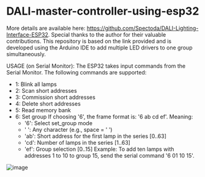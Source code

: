 # DALI-master-controller-using-esp32

More details are available here: https://github.com/Spectoda/DALI-Lighting-Interface-ESP32. Special thanks to the author for their valuable contributions. This repository is based on the link provided and is developed using the Arduino IDE to add multiple LED drivers to one group simultaneously.

USAGE (on Serial Monitor):
The ESP32 takes input commands from the Serial Monitor. The following commands are supported:

- 1: Blink all lamps
- 2: Scan short addresses
- 3: Commission short addresses
- 4: Delete short addresses
- 5: Read memory bank
- 6: Set group
If choosing '6', the frame format is: '6 ab cd ef'. Meaning:
  - '6': Select set_group mode
  - ' ': Any character (e.g., space = ' ')
  - 'ab': Short address for the first lamp in the series [0..63]
  - 'cd': Number of lamps in the series [1..63]
  - 'ef': Group selection [0..15]
Example: To add ten lamps with addresses 1 to 10 to group 15, send the serial command '6 01 10 15'.

![image](https://github.com/user-attachments/assets/0d5119ee-5054-4e6e-8803-19af8c54a970)

